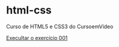# html-css
 Curso de HTML5 e CSS3 do CursoemVídeo 

 <a href="https://tabathamontes.github.io/html-css/exercicios/ex001/index.html" >Execultar o exercício 001 </a>
 
